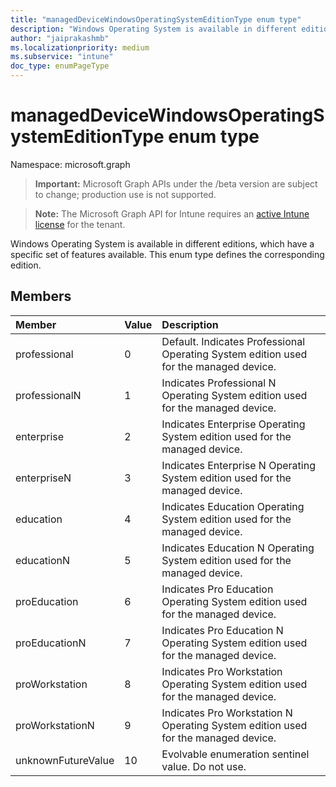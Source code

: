 ```yaml
---
title: "managedDeviceWindowsOperatingSystemEditionType enum type"
description: "Windows Operating System is available in different editions, which have a specific set of features available. This enum type defines the corresponding edition."
author: "jaiprakashmb"
ms.localizationpriority: medium
ms.subservice: "intune"
doc_type: enumPageType
---
```


# managedDeviceWindowsOperatingSystemEditionType enum type

Namespace: microsoft.graph

> **Important:** Microsoft Graph APIs under the /beta version are subject to change; production use is not supported.

> **Note:** The Microsoft Graph API for Intune requires an [active Intune license](https://go.microsoft.com/fwlink/?linkid=839381) for the tenant.

Windows Operating System is available in different editions, which have a specific set of features available. This enum type defines the corresponding edition.

## Members
|Member|Value|Description|
|:---|:---|:---|
|professional|0|Default. Indicates Professional Operating System edition used for the managed device.|
|professionalN|1|Indicates Professional N Operating System edition used for the managed device.|
|enterprise|2|Indicates Enterprise Operating System edition used for the managed device.|
|enterpriseN|3|Indicates Enterprise N Operating System edition used for the managed device.|
|education|4|Indicates Education Operating System edition used for the managed device.|
|educationN|5|Indicates Education N Operating System edition used for the managed device.|
|proEducation|6|Indicates Pro Education Operating System edition used for the managed device.|
|proEducationN|7|Indicates Pro Education N Operating System edition used for the managed device.|
|proWorkstation|8|Indicates Pro Workstation Operating System edition used for the managed device.|
|proWorkstationN|9|Indicates Pro Workstation N Operating System edition used for the managed device.|
|unknownFutureValue|10|Evolvable enumeration sentinel value. Do not use.|
